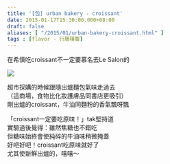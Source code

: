 ```yaml
---
title: '[包] urban bakery - croissant'
date: 2015-01-17T15:30:00.000+08:00
draft: false
aliases: [ "/2015/01/urban-bakery-croissant.html" ]
tags : [flavor - 行膳積腹]
---
```


在希慎吃croissant不一定要慕名去Le Salon的  

[![](https://farm9.staticflickr.com/8592/15641421564_fdbb5f2603_z.jpg)](https://farm9.staticflickr.com/8592/15641421564_fdbb5f2603_z.jpg)

超市採購的時候跟隨出爐麵包氣味走過去  
（這商場，食物比化妝護膚品同書店更吸引）  
剛出爐的croissant，牛油同麵粉的香氣飄呀飄  
  
「croissant一定要吃原味！」tak堅持道  
實驗過後覺得：雖然焦糖也不錯吃  
但糖味始終會使純碎的牛油味稍微掩蓋  
好吧好吧！croissant吃原味就好了  
尤其使新鮮出爐的，嘻嘻～